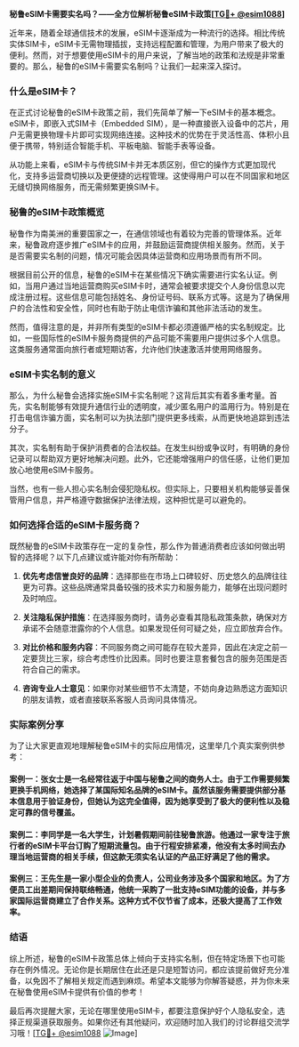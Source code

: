 **秘鲁eSIM卡需要实名吗？——全方位解析秘鲁eSIM卡政策[[TG💪+ @esim1088](https://t.me/s/esim1088)]**

近年来，随着全球通信技术的发展，eSIM卡逐渐成为一种流行的选择。相比传统实体SIM卡，eSIM卡无需物理插拔，支持远程配置和管理，为用户带来了极大的便利。然而，对于想要使用eSIM卡的用户来说，了解当地的政策和法规是非常重要的。那么，秘鲁的eSIM卡需要实名制吗？让我们一起来深入探讨。

### 什么是eSIM卡？

在正式讨论秘鲁的eSIM卡政策之前，我们先简单了解一下eSIM卡的基本概念。eSIM卡，即嵌入式SIM卡（Embedded SIM），是一种直接嵌入设备中的芯片，用户无需更换物理卡片即可实现网络连接。这种技术的优势在于灵活性高、体积小且便于携带，特别适合智能手机、平板电脑、智能手表等设备。

从功能上来看，eSIM卡与传统SIM卡并无本质区别，但它的操作方式更加现代化，支持多运营商切换以及更便捷的远程管理。这使得用户可以在不同国家和地区无缝切换网络服务，而无需频繁更换SIM卡。

### 秘鲁的eSIM卡政策概览

秘鲁作为南美洲的重要国家之一，在通信领域也有着较为完善的管理体系。近年来，秘鲁政府逐步推广eSIM卡的应用，并鼓励运营商提供相关服务。然而，关于是否需要实名制的问题，情况可能会因具体运营商和应用场景而有所不同。

根据目前公开的信息，秘鲁的eSIM卡在某些情况下确实需要进行实名认证。例如，当用户通过当地运营商购买eSIM卡时，通常会被要求提交个人身份信息以完成注册过程。这些信息可能包括姓名、身份证号码、联系方式等。这是为了确保用户的合法性和安全性，同时也有助于防止电信诈骗和其他非法活动的发生。

然而，值得注意的是，并非所有类型的eSIM卡都必须遵循严格的实名制规定。比如，一些国际性的eSIM卡服务商提供的产品可能不需要用户提供过多个人信息。这类服务通常面向旅行者或短期访客，允许他们快速激活并使用网络服务。

### eSIM卡实名制的意义

那么，为什么秘鲁会选择实施eSIM卡实名制呢？这背后其实有着多重考量。首先，实名制能够有效提升通信行业的透明度，减少匿名用户的滥用行为。特别是在打击电信诈骗方面，实名制可以为执法部门提供更多线索，从而更快地追踪到违法分子。

其次，实名制有助于保护消费者的合法权益。在发生纠纷或争议时，有明确的身份记录可以帮助双方更好地解决问题。此外，它还能增强用户的信任感，让他们更加放心地使用eSIM卡服务。

当然，也有一些人担心实名制会侵犯隐私权。但实际上，只要相关机构能够妥善保管用户信息，并严格遵守数据保护法律法规，这种担忧是可以避免的。

### 如何选择合适的eSIM卡服务商？

既然秘鲁的eSIM卡政策存在一定的复杂性，那么作为普通消费者应该如何做出明智的选择呢？以下几点建议或许能对你有所帮助：

1. **优先考虑信誉良好的品牌**：选择那些在市场上口碑较好、历史悠久的品牌往往更为可靠。这些品牌通常具备较强的技术实力和服务能力，能够在出现问题时及时响应。

2. **关注隐私保护措施**：在选择服务商时，请务必查看其隐私政策条款，确保对方承诺不会随意泄露你的个人信息。如果发现任何可疑之处，应立即放弃合作。

3. **对比价格和服务内容**：不同服务商之间可能存在较大差异，因此在决定之前一定要货比三家，综合考虑性价比因素。同时也要注意套餐包含的服务范围是否符合自己的需求。

4. **咨询专业人士意见**：如果你对某些细节不太清楚，不妨向身边熟悉这方面知识的朋友请教，或者直接联系客服人员询问具体情况。

### 实际案例分享

为了让大家更直观地理解秘鲁eSIM卡的实际应用情况，这里举几个真实案例供参考：

#### 案例一：张女士是一名经常往返于中国与秘鲁之间的商务人士。由于工作需要频繁更换手机网络，她选择了某国际知名品牌的eSIM卡。虽然该服务需要提供部分基本信息用于验证身份，但她认为这完全值得，因为她享受到了极大的便利性以及稳定可靠的信号覆盖。

#### 案例二：李同学是一名大学生，计划暑假期间前往秘鲁旅游。他通过一家专注于旅行者的eSIM卡平台订购了短期流量包。由于行程安排紧凑，他没有太多时间去办理当地运营商的相关手续，但这款无须实名认证的产品正好满足了他的需求。

#### 案例三：王先生是一家小型企业的负责人，公司业务涉及多个国家和地区。为了方便员工出差期间保持联络畅通，他统一采购了一批支持eSIM功能的设备，并与多家国际运营商建立了合作关系。这种方式不仅节省了成本，还极大提高了工作效率。

### 结语

综上所述，秘鲁的eSIM卡政策总体上倾向于支持实名制，但在特定场景下也可能存在例外情况。无论你是长期居住在此还是只是短暂访问，都应该提前做好充分准备，以免因不了解相关规定而遇到麻烦。希望本文能够为你解答疑惑，并为你未来在秘鲁使用eSIM卡提供有价值的参考！

最后再次提醒大家，无论在哪里使用eSIM卡，都要注意保护好个人隐私安全，选择正规渠道获取服务。如果你还有其他疑问，欢迎随时加入我们的讨论群组交流学习哦！[[TG💪+ @esim1088](https://t.me/s/esim1088) ![Image](https://i.postimg.cc/4NQfJmqS/Snipaste-2025-05-13-00-14-12.png)]